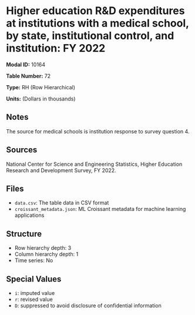 # Higher education R&D expenditures at institutions with a medical school, by state, institutional control, and institution: FY 2022

**Modal ID:** 10164

**Table Number:** 72

**Type:** RH (Row Hierarchical)

**Units:** (Dollars in thousands)

## Notes

The source for medical schools is institution response to survey question 4.

## Sources

National Center for Science and Engineering Statistics, Higher Education Research and Development Survey, FY 2022.

## Files

- `data.csv`: The table data in CSV format
- `croissant_metadata.json`: ML Croissant metadata for machine learning applications

## Structure

- Row hierarchy depth: 3
- Column hierarchy depth: 1
- Time series: No

## Special Values

- `i`: imputed value
- `r`: revised value
- `D`: suppressed to avoid disclosure of confidential information
